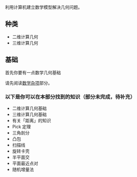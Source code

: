 利用计算机建立数学模型解决几何问题。

## 种类

-   二维计算几何
-   三维计算几何

## 基础

首先你要有一点数学几何基础

请先阅读[数学杂项](/math/misc/)部分。

### 以下是你可以在本部分找到的知识（部分未完成，待补充）

-   二维计算几何基础
-   三维计算几何基础
-   有关「距离」的知识
-   Pick 定理
-   三角剖分
-   凸包
-   扫描线
-   旋转卡壳
-   半平面交
-   平面最近点对
-   随机增量法
